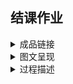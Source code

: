 ## 结课作业

<details>
  <summary>成品链接</summary>
  </br>
  
</details>
  
<details>
  <summary>图文呈现</summary>
  </br>
  
### 《科幻世界·译文版》与她带来的作品、作者与译者

　　2019年8月16日，成都正式申办2023年第81届世界科幻大会。对于许多科幻迷而言，成都是国内当之无愧的科幻圣地，因为《科幻世界》在成都。  
  　　今年是《科幻世界》创刊40周年，很长一段时间里，《科幻世界》杂志是国内唯一一个科幻作品发表平台，如今，中国绝大部分的科幻作家都来自《科幻世界》。
《科幻世界》不仅仅是读者认识中国科幻作者的平台，更是世界幻想文学中文译介的领头羊。近年来国内得以认识世界幻想文学近况，《科幻世界·译文版》(以下简称《译文版》)功不可没。  

* 《科幻世界·译文版》 

　　一般认为，《科幻世界》1995年至2004年发行的29本增刊是早期的《译文版》。这些增刊集中刊登了国外科幻名家的著作。  
　　2004年，在当年1月份增刊的刊名之中，“译文版”这一名称出现。  
　　2005年，《译文版》正式设立，每月出版，不再以增刊形式发行。这一年的《译文版》单月刊名称是《科幻世界·译文版》，双月刊名称则是《科幻世界·幻想小说译文版》。单月科幻为主、双月奇幻为主的刊选方针沿用至今。  
　　2006年起，《译文版》的刊名统一定为了《科幻世界·译文版》，以《科幻世界》本刊下半月版的形式发行。  

* 作品  

　　1995年至今，在《译文版》上刊载的幻想小说共计1033篇。对这些作品刊发时中文译名做词频分析的结果显示，标题里常常出现的字眼是故事、魔法、火星、战争、地球、天使、一个与最后。  
  
![](./ciyun.png)

　　从作者国籍上看，美国作家的科幻作品占据了绝对的多数，日本、英国、加拿大紧随其后，其他国家的作品则只占7.4％，这样的分布情况实际也与当今的幻想文学现状大体相符。  
　　值得注意的是，从历年的占比情况来看，近年来《译文版》越来越多地将视线转向了其他国家的优秀科幻作品，并与日本的早川书房在互相介绍两国优秀作品这一点上达成了良好的合作。这些原因使得近年的《译文版》在引入的作品愈发多元化。  
  
![](./linian.png)
  

* 作者  

　　在《译文版》上出现最多次的作家是乔治·马丁，从2005年5月的《沙王》到2012年7月的《战区周末假》，七年间，《译文版》刊载了乔治·马丁的作品共计28篇。2008年1月和2009年7月的乔治·马丁专辑也让他成为了唯一在《译文版》拥有两期专辑的个人作家。  
　　出现最多的日本作家则是小林泰三，从2005年10月日本恐怖小说专辑中刊载的《玩具修理者》到2018年6月日本奇幻文学专辑中刊载的短篇小说《幽灵》，小林泰三在《译文版》刊载作品共计10篇。  
　　从这两位作家在《译文版》刊载作品的时间，或许可略见国内读者对他们的认识轨迹。  
  
![](./daka.png)

* 译者  

　　如果仅看少数知名作家的情况，英文语境下人们对幻想作家的关注与《译文版》的引进情况并不一致。  
　　ISFDB这个世界最大幻想文学数据库词条被浏览最多的十位作家与在《译文版》刊载作品数最多的五位作家，没有重合。甚至于，这些知名作家的ISFDB热度与在《译文版》刊载作品数是呈反比的。  
  
![](./redu.png)
  
　　作品的引进需要版权、作者、读者与出版社，更离不开译者。ISFDB热度前10的作家里，排第十的特里·普拉切特在《译文版》刊载的作品数甚至超过了排第一的科幻名家艾萨克·阿西莫夫，普拉切特的刊载在《译文版》的10篇作品，有6篇都是由胡纾翻译。近年来小语种作品引进数的上升、日本幻想文学专辑的发行，其背后都有着译者的影响。  
　　如果说《科幻世界》是培养了中国的科幻作家，《译文版》就是培养了中国的科幻奇幻译者。从老一辈的孙维梓、王荣生，到中生代的李克勤、赵海虹与丁丁虫，再到新生代的胡纾、耿辉等等。稳定、活跃的译者群体是《译文版》生命力的保证。   

　　由于杂志社本身不具备出版发行图书的资质，《译文版》引进的小说多是由四川科学技术出版社出版，有着《译文版》优秀的引进渠道和培养起来的译者群体作支撑，四川科学技术出版社在国外科幻奇幻作品引进出版领域长年占据着近乎垄断的地位。近年来，随着大家对科幻文学的关注度上升，越来越多的出版社投入到了国外幻想佳作的引进，《译文版》对于世界幻想文学的中文译介。  

</details>

<details>
  <summary>过程描述</summary>
  </br>

* 数据来源：1995年-2019年《科幻世界·译文版》目录

* 选题想法：  
　　选择做这个题，起因是近期正好产生过补充完善《科幻世界·译文版》目录的想法，做可视化的话，这个数据也是我最近感兴趣的内容之中，可搜集度比较高的一个。做译文版的一个重要原因，实际上是《科幻世界》在国内同类出版物的垄断地位，译文版基本可以视为引进国外幻想小说的风向标。在这样的背景下，就此目录的分析，实际上也就基本是分析国内对国外幻想小说的认识。 
  
* 资料搜集：  
　　我有联系过杂志的编辑，他们是否有目录的官方版本，得到的答复是，即使是他们四五年前官方分享过的版本，实际上也是来自“热心幻迷”的整理，因此她建议我直接去豆瓣和论坛找。找了一找发现目录之外，相关资料还挺集中的，主要就是2010年至2013年间豆瓣的帖子，顺着找下去发现已经有人在做一个更具野心的数据库，要统计世界上所有科幻作家作品中文翻译情况。可惜这个数据库不计数，而且译文版部分数据源实际也是豆瓣的帖子，毕竟错误都一样。借之又了解到，有人在做一个“久隆计划”，有收集译文版目录，按要求申请数据后才知道这份目录暂时没做电子化。于是核心数据源就变成了我自己在现有资料基础上整理的版本，现有数据的质量比想像的要差不少，有的作者中文译名有三四个，近年的数据只有相当简单的参数。试过严格规整数据，发现这样的工作量对期末作业而言过于大了，时间受限，就根据淘宝店的版权页和多看阅读的目录信息，在豆瓣帖子的基础上补充完善，按照能计数的要求做了个版本。

* 确定框架：  
* 视觉呈现：  
* 参考资料：  

</details>
